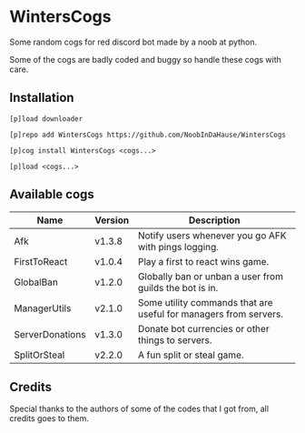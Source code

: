 # WintersCogs

Some random cogs for red discord bot made by a noob at python.

Some of the cogs are badly coded and buggy so handle these cogs with care.

## Installation

```
[p]load downloader

[p]repo add WintersCogs https://github.com/NoobInDaHause/WintersCogs

[p]cog install WintersCogs <cogs...>

[p]load <cogs...>
```

## Available cogs

| Name            |  Version  | Description                                                      |
| --------------- | --------- | ---------------------------------------------------------------- |
| Afk             |  v1.3.8   | Notify users whenever you go AFK with pings logging.             |
| FirstToReact    |  v1.0.4   | Play a first to react wins game.                                 |
| GlobalBan       |  v1.2.0   | Globally ban or unban a user from guilds the bot is in.          |
| ManagerUtils    |  v2.1.0   | Some utility commands that are useful for managers from servers. |
| ServerDonations |  v1.3.0   | Donate bot currencies or other things to servers.                |
| SplitOrSteal    |  v2.2.0   | A fun split or steal game.                                       |

## Credits

Special thanks to the authors of some of the codes that I got from, all credits goes to them.